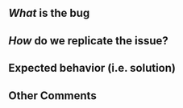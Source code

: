 ## *What* is the bug
<!-- Please give as much detail as possible of the issue. When does it happen? What happens? -->

## *How* do we replicate the issue?
<!-- Please be specific as possible. Use dashes (-) or numbers (1.) to create a list of steps -->

## Expected behavior (i.e. solution)
<!-- What should have happened? -->

## Other Comments
<!-- Give any additional information to help resolve the issue. Browsers, node versions etc. -->